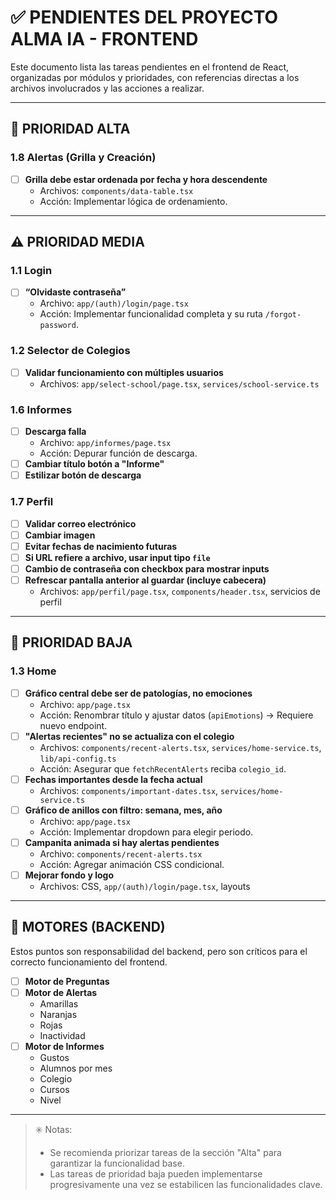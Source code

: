 # ✅ PENDIENTES DEL PROYECTO ALMA IA - FRONTEND

Este documento lista las tareas pendientes en el frontend de React, organizadas por módulos y prioridades, con referencias directas a los archivos involucrados y las acciones a realizar.

---

## 🔺 PRIORIDAD ALTA

### 1.8 Alertas (Grilla y Creación)
- [ ] **Grilla debe estar ordenada por fecha y hora descendente**
  - Archivos: `components/data-table.tsx`
  - Acción: Implementar lógica de ordenamiento.
---

## ⚠️ PRIORIDAD MEDIA

### 1.1 Login
- [ ] **“Olvidaste contraseña”**
  - Archivo: `app/(auth)/login/page.tsx`
  - Acción: Implementar funcionalidad completa y su ruta `/forgot-password`.

### 1.2 Selector de Colegios
- [ ] **Validar funcionamiento con múltiples usuarios**
  - Archivos: `app/select-school/page.tsx`, `services/school-service.ts`

### 1.6 Informes
- [ ] **Descarga falla**
  - Archivo: `app/informes/page.tsx`
  - Acción: Depurar función de descarga.
- [ ] **Cambiar título botón a "Informe"**
- [ ] **Estilizar botón de descarga**

### 1.7 Perfil
- [ ] **Validar correo electrónico**
- [ ] **Cambiar imagen**
- [ ] **Evitar fechas de nacimiento futuras**
- [ ] **Si URL refiere a archivo, usar input tipo `file`**
- [ ] **Cambio de contraseña con checkbox para mostrar inputs**
- [ ] **Refrescar pantalla anterior al guardar (incluye cabecera)**
  - Archivos: `app/perfil/page.tsx`, `components/header.tsx`, servicios de perfil

---

## 🔻 PRIORIDAD BAJA

### 1.3 Home

- [ ] **Gráfico central debe ser de patologías, no emociones**
  - Archivo: `app/page.tsx`
  - Acción: Renombrar título y ajustar datos (`apiEmotions`) → Requiere nuevo endpoint.
- [ ] **"Alertas recientes" no se actualiza con el colegio**
  - Archivos: `components/recent-alerts.tsx`, `services/home-service.ts`, `lib/api-config.ts`
  - Acción: Asegurar que `fetchRecentAlerts` reciba `colegio_id`.
- [ ] **Fechas importantes desde la fecha actual**
  - Archivos: `components/important-dates.tsx`, `services/home-service.ts`
- [ ] **Gráfico de anillos con filtro: semana, mes, año**
  - Archivo: `app/page.tsx`
  - Acción: Implementar dropdown para elegir periodo.
- [ ] **Campanita animada si hay alertas pendientes**
  - Archivo: `components/recent-alerts.tsx`
  - Acción: Agregar animación CSS condicional.
- [ ] **Mejorar fondo y logo**
  - Archivos: CSS, `app/(auth)/login/page.tsx`, layouts

---

## 🔧 MOTORES (BACKEND)

Estos puntos son responsabilidad del backend, pero son críticos para el correcto funcionamiento del frontend.

- [ ] **Motor de Preguntas**
- [ ] **Motor de Alertas**
  - Amarillas
  - Naranjas
  - Rojas
  - Inactividad
- [ ] **Motor de Informes**
  - Gustos
  - Alumnos por mes
  - Colegio
  - Cursos
  - Nivel

---

> ✳️ Notas:
> - Se recomienda priorizar tareas de la sección "Alta" para garantizar la funcionalidad base.
> - Las tareas de prioridad baja pueden implementarse progresivamente una vez se estabilicen las funcionalidades clave.
